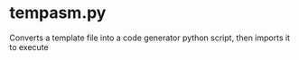# tempasm.py
Converts a template file into a code generator python script, then imports it to execute
